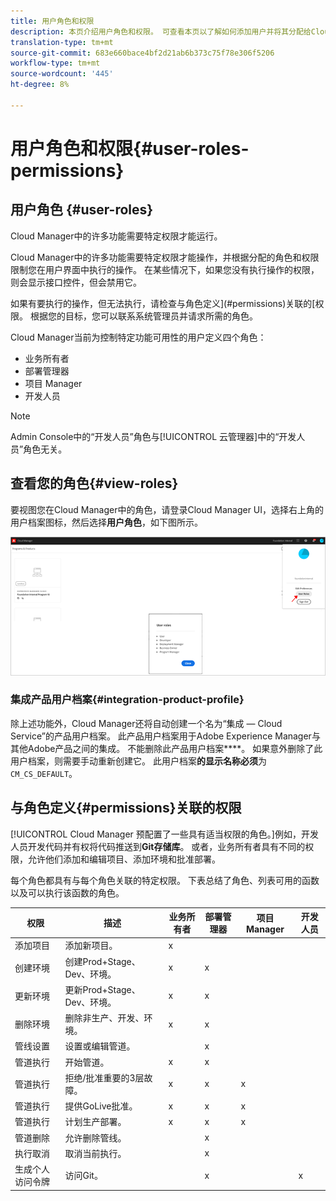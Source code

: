 ```yaml
---
title: 用户角色和权限
description: 本页介绍用户角色和权限。 可查看本页以了解如何添加用户并将其分配给Cloud Manager角色。
translation-type: tm+mt
source-git-commit: 683e660bace4bf2d21ab6b373c75f78e306f5206
workflow-type: tm+mt
source-wordcount: '445'
ht-degree: 8%

---
```



# 用户角色和权限{#user-roles-permissions}

## 用户角色 {#user-roles}

Cloud Manager中的许多功能需要特定权限才能运行。

Cloud Manager中的许多功能需要特定权限才能操作，并根据分配的角色和权限限制您在用户界面中执行的操作。 在某些情况下，如果您没有执行操作的权限，则会显示接口控件，但会禁用它。

如果有要执行的操作，但无法执行，请检查与角色定义](#permissions)关联的[权限。 根据您的目标，您可以联系系统管理员并请求所需的角色。

Cloud Manager当前为控制特定功能可用性的用户定义四个角色：

* 业务所有者
* 部署管理器
* 项目 Manager
* 开发人员

>[!NOTE]
>Admin Console中的“开发人员”角色与[!UICONTROL 云管理器]中的“开发人员”角色无关。

## 查看您的角色{#view-roles}

要视图您在Cloud Manager中的角色，请登录Cloud Manager UI，选择右上角的用户档案图标，然后选择&#x200B;**用户角色**，如下图所示。

![](/help/onboarding/what-is-required/assets/admin-console-9.png)

### 集成产品用户档案{#integration-product-profile}

除上述功能外，Cloud Manager还将自动创建一个名为“集成 — Cloud Service”的产品用户档案。 此产品用户档案用于Adobe Experience Manager与其他Adobe产品之间的集成。 不能删除此产品用户档案&#x200B;****。 如果意外删除了此用户档案，则需要手动重新创建它。 此用户档案&#x200B;**的显示名称必须**&#x200B;为`CM_CS_DEFAULT`。


## 与角色定义{#permissions}关联的权限

[!UICONTROL Cloud Manager 预配置了一些具有适当权限的角色。]例如，开发人员开发代码并有权将代码推送到&#x200B;**Git存储库**。 或者，业务所有者具有不同的权限，允许他们添加和编辑项目、添加环境和批准部署。

每个角色都具有与每个角色关联的特定权限。 下表总结了角色、列表可用的函数以及可以执行该函数的角色。

| 权限 | 描述 | 业务所有者 | 部署管理器 | 项目 Manager | 开发人员 |
|--- |--- |--- |--- |--- |--- |
| 添加项目 | 添加新项目。 | x |  |  |  |
| 创建环境 | 创建Prod+Stage、Dev、环境。 | x | x |  |  |
| 更新环境 | 更新Prod+Stage、Dev、环境。 | x | x |  |  |
| 删除环境 | 删除非生产、开发、环境。 | x | x |  |  |
| 管线设置 | 设置或编辑管道。 |  | x |  |  |
| 管道执行 | 开始管道。 | x | x |  |  |
| 管道执行 | 拒绝/批准重要的3层故障。 | x | x | x |  |
| 管道执行 | 提供GoLive批准。 | x | x | x |  |
| 管道执行 | 计划生产部署。 | x | x | x |  |
| 管道删除 | 允许删除管线。 |  | x |  |  |
| 执行取消 | 取消当前执行。 |  | x |  |  |
| 生成个人访问令牌 | 访问Git。 |  | x |  | x |